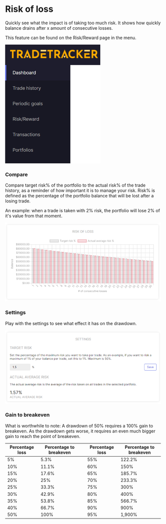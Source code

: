 # Risk of loss
Quickly see what the impact is of taking too much risk. It shows how quickly balance drains after x amount of consecutive losses.

This feature can be found on the Risk/Reward page in the menu.

![Menu](documentation-images/appmenu.PNG)

### Compare
Compare target risk% of the portfolio to the actual risk% of the trade history, as a reminder of how important it is to manage your risk.
Risk% is defined as the percentage of the portfolio balance that will be lost after a losing trade. 

An example: when a trade is taken with 2% risk, the portfolio will lose 2% of it's value from that moment.

![RiskOfLoss](documentation-images/riskofloss.png)

### Settings
Play with the settings to see what effect it has on the drawdown.

![RiskOfLoss Settings](documentation-images/riskoflossSettings.png)

### Gain to breakeven
What is worthwhile to note: A drawdown of 50% requires a 100% gain to breakeven. As the drawdown gets worse, it requires an even much bigger gain to reach the point of breakeven.

|Percentage loss|Percentage to breakeven||Percentage loss|Percentage to breakeven|
|--|--|--|--|--|
|5%|5.3%||55%|122.2%|
|10%|11.1%||60%|150%|
|15%|17.6%||65%|185.7%|
|20%|25%||70%|233.3%|
|25%|33.3%||75%|300%|
|30%|42.9%||80%|400%|
|35%|53.8%||85%|566.7%|
|40%|66.7%||90%|900%|
|50%|100%||95%|1,900%|